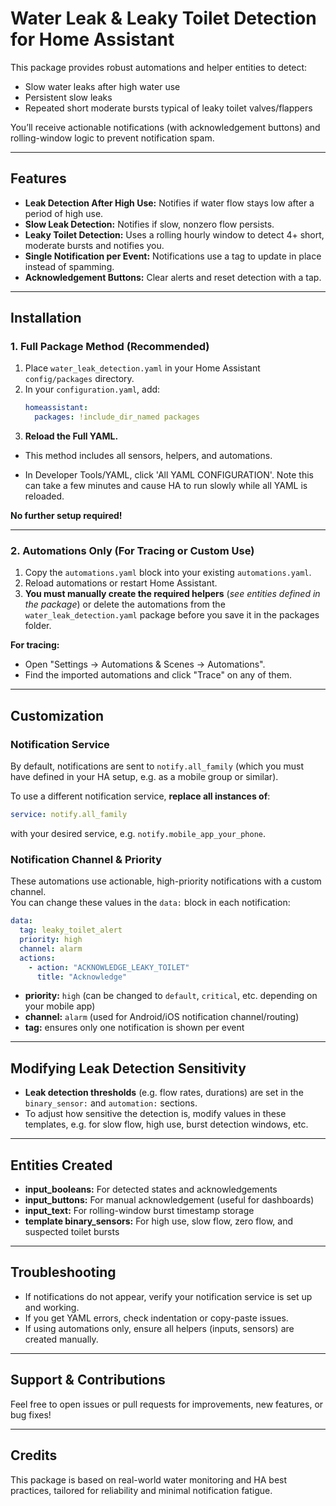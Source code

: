 # Water Leak & Leaky Toilet Detection for Home Assistant

This package provides robust automations and helper entities to detect:
- Slow water leaks after high water use
- Persistent slow leaks
- Repeated short moderate bursts typical of leaky toilet valves/flappers

You’ll receive actionable notifications (with acknowledgement buttons) and rolling-window logic to prevent notification spam.

---

## Features

- **Leak Detection After High Use:** Notifies if water flow stays low after a period of high use.
- **Slow Leak Detection:** Notifies if slow, nonzero flow persists.
- **Leaky Toilet Detection:** Uses a rolling hourly window to detect 4+ short, moderate bursts and notifies you.
- **Single Notification per Event:** Notifications use a tag to update in place instead of spamming.
- **Acknowledgement Buttons:** Clear alerts and reset detection with a tap.

---

## Installation

### 1. **Full Package Method (Recommended)**

1. Place `water_leak_detection.yaml` in your Home Assistant `config/packages` directory.
2. In your `configuration.yaml`, add:
    ```yaml
    homeassistant:
      packages: !include_dir_named packages
    ```
3. **Reload the Full YAML.**

- This method includes all sensors, helpers, and automations.  

- In Developer Tools/YAML, click 'All YAML CONFIGURATION'.  Note this can take a few minutes and cause HA to run slowly while all YAML is reloaded.

**No further setup required!**

---

### 2. **Automations Only (For Tracing or Custom Use)**

1. Copy the `automations.yaml` block into your existing `automations.yaml`.
2. Reload automations or restart Home Assistant.
3. **You must manually create the required helpers** (*see entities defined in the package*) or delete the automations from the `water_leak_detection.yaml` package before you save it in the packages folder.

**For tracing:**  
- Open "Settings → Automations & Scenes → Automations".
- Find the imported automations and click "Trace" on any of them.

---

## Customization

### Notification Service

By default, notifications are sent to `notify.all_family` (which you must have defined in your HA setup, e.g. as a mobile group or similar).

To use a different notification service, **replace all instances of**:
```yaml
service: notify.all_family
```
with your desired service, e.g. `notify.mobile_app_your_phone`.

### Notification Channel & Priority

These automations use actionable, high-priority notifications with a custom channel.  
You can change these values in the `data:` block in each notification:

```yaml
data:
  tag: leaky_toilet_alert
  priority: high
  channel: alarm
  actions:
    - action: "ACKNOWLEDGE_LEAKY_TOILET"
      title: "Acknowledge"
```

- **priority:** `high` (can be changed to `default`, `critical`, etc. depending on your mobile app)
- **channel:** `alarm` (used for Android/iOS notification channel/routing)
- **tag:** ensures only one notification is shown per event

---

## Modifying Leak Detection Sensitivity

- **Leak detection thresholds** (e.g. flow rates, durations) are set in the `binary_sensor:` and `automation:` sections.
- To adjust how sensitive the detection is, modify values in these templates, e.g. for slow flow, high use, burst detection windows, etc.

---

## Entities Created

- **input_booleans:** For detected states and acknowledgements
- **input_buttons:** For manual acknowledgement (useful for dashboards)
- **input_text:** For rolling-window burst timestamp storage
- **template binary_sensors:** For high use, slow flow, zero flow, and suspected toilet bursts

---

## Troubleshooting

- If notifications do not appear, verify your notification service is set up and working.
- If you get YAML errors, check indentation or copy-paste issues.
- If using automations only, ensure all helpers (inputs, sensors) are created manually.

---

## Support & Contributions

Feel free to open issues or pull requests for improvements, new features, or bug fixes!

---

## Credits

This package is based on real-world water monitoring and HA best practices, tailored for reliability and minimal notification fatigue.
